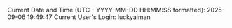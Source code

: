 Current Date and Time (UTC - YYYY-MM-DD HH:MM:SS formatted): 2025-09-06 19:49:47
Current User's Login: luckyaiman

